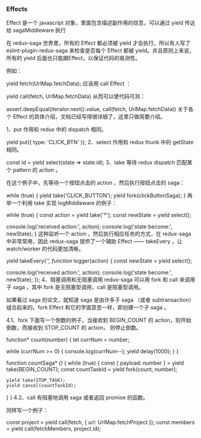 ### Effects
Effect 是一个 javascript 对象，里面包含描述副作用的信息，可以通过 yield 传达给 sagaMiddleware 执行

在 redux-saga 世界里，所有的 Effect 都必须被 yield 才会执行，所以有人写了 eslint-plugin-redux-saga 来检查是否每个 Effect 都被 yield。并且原则上来说，所有的 yield 后面也只能跟Effect，以保证代码的易测性。

例如：

yield fetch(UrlMap.fetchData);
应该用 call Effect ：

yield call(fetch, UrlMap.fetchData)
从而可以使代码可测：

assert.deepEqual(iterator.next().value, call(fetch, UrlMap.fetchData))
关于各个 Effect 的具体介绍，文档已经写得很详细了，这里只做简要介绍。

1、put
作用和 redux 中的 dispatch 相同。

yield put({ type: 'CLICK_BTN' });
2、select
作用和 redux thunk 中的 getState 相同。

const id = yield select(state => state.id);
3、take
等待 redux dispatch 匹配某个 pattern 的 action 。

在这个例子中，先等待一个按钮点击的 action ，然后执行按钮点击的 saga：

while (true) {
  yield take('CLICK_BUTTON');
  yield fork(clickButtonSaga);
}
再举一个利用 take 实现 logMiddleware 的例子：

while (true) {
  const action = yield take('*');
  const newState = yield select();
  
  console.log('received action:', action);
  console.log('state become:', newState);
}
这种监听一个 action ，然后执行相应任务的方式，在 redux-saga 中非常常用，因此 redux-saga 提供了一个辅助 Effect —— takeEvery ，让 watch/worker 的代码更加清晰。

yield takeEvery('*', function* logger(action) {
  const newState = yield select();

  console.log('received action:', action);
  console.log('state become:', newState);
});
4、阻塞调用和无阻塞调用
redux-saga 可以用 fork 和 call 来调用子 saga ，其中 fork 是无阻塞型调用，call 是阻塞型调用。

如果看过 saga 的论文，就知道 saga 是由许多子 saga （或者 subtransaction）组合起来的。fork Effect 和它的字面意思一样，即创建一个子 saga 。

4.1、fork
下面写一个倒数的例子，当接收到 BEGIN_COUNT 的 action，则开始倒数，而接收到 STOP_COUNT 的 action， 则停止倒数。

function* count(number) {
  let currNum = number;

  while (currNum >= 0) {
    console.log(currNum--);
    yield delay(1000);
  }
}

function countSaga* () {
  while (true) {
    const { payload: number } = yield take(BEGIN_COUNT);
    const countTaskId = yield fork(count, number);

    yield take(STOP_TASK);
    yield cancel(countTaskId);
  }
}
4.2、call
有阻塞地调用 saga 或者返回 promise 的函数。

同样写一个例子：

const project = yield call(fetch, { url: UrlMap.fetchProject });
const members = yield call(fetchMembers, project.id);
